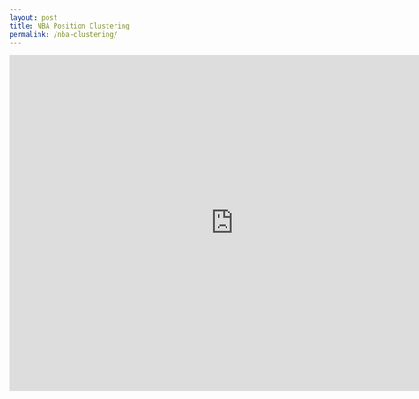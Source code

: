 ```yaml
---
layout: post
title: NBA Position Clustering
permalink: /nba-clustering/
---
```


<iframe width="800" height="600" src="https://app.powerbi.com/view?r=eyJrIjoiODgzZjhiMmQtYmU5My00NzM4LTk1MjUtNWVhYWUzM2RiYzhlIiwidCI6Ijg0YzMxY2EwLWFjM2ItNGVhZS1hZDExLTUxOWQ4MDIzM2U2ZiIsImMiOjZ9" frameborder="0" allowFullScreen="true"></iframe>
